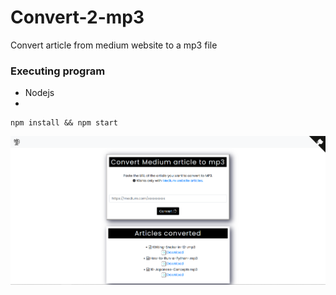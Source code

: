 # Convert-2-mp3
Convert article from medium website to a mp3 file

### Executing program

* Nodejs 
* 
```
npm install && npm start
```
![My Image](public/img/Capture.PNG)
